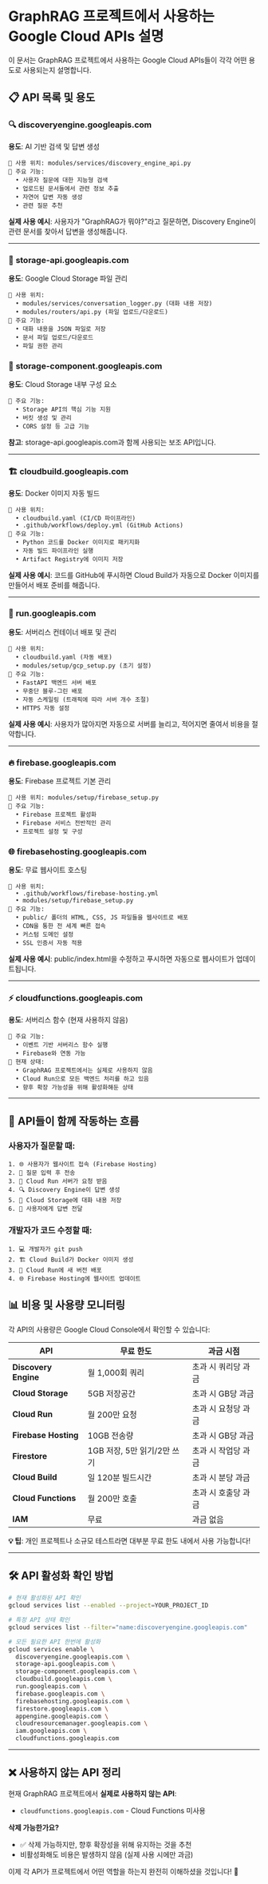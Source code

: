 # GraphRAG 프로젝트에서 사용하는 Google Cloud APIs 설명

이 문서는 GraphRAG 프로젝트에서 사용하는 Google Cloud APIs들이 각각 어떤 용도로 사용되는지 설명합니다.

## 📋 API 목록 및 용도

### 🔍 **discoveryengine.googleapis.com**
**용도**: AI 기반 검색 및 답변 생성
```
📍 사용 위치: modules/services/discovery_engine_api.py
📝 주요 기능:
  • 사용자 질문에 대한 지능형 검색
  • 업로드된 문서들에서 관련 정보 추출
  • 자연어 답변 자동 생성
  • 관련 질문 추천
```
**실제 사용 예시**: 사용자가 "GraphRAG가 뭐야?"라고 질문하면, Discovery Engine이 관련 문서를 찾아서 답변을 생성해줍니다.

---

### 💾 **storage-api.googleapis.com**
**용도**: Google Cloud Storage 파일 관리
```
📍 사용 위치: 
  • modules/services/conversation_logger.py (대화 내용 저장)
  • modules/routers/api.py (파일 업로드/다운로드)
📝 주요 기능:
  • 대화 내용을 JSON 파일로 저장
  • 문서 파일 업로드/다운로드
  • 파일 권한 관리
```

### 🔧 **storage-component.googleapis.com** 
**용도**: Cloud Storage 내부 구성 요소
```
📝 주요 기능:
  • Storage API의 핵심 기능 지원
  • 버킷 생성 및 관리
  • CORS 설정 등 고급 기능
```
**참고**: storage-api.googleapis.com과 함께 사용되는 보조 API입니다.

---

### 🏗️ **cloudbuild.googleapis.com**
**용도**: Docker 이미지 자동 빌드
```
📍 사용 위치: 
  • cloudbuild.yaml (CI/CD 파이프라인)
  • .github/workflows/deploy.yml (GitHub Actions)
📝 주요 기능:
  • Python 코드를 Docker 이미지로 패키지화
  • 자동 빌드 파이프라인 실행
  • Artifact Registry에 이미지 저장
```
**실제 사용 예시**: 코드를 GitHub에 푸시하면 Cloud Build가 자동으로 Docker 이미지를 만들어서 배포 준비를 해줍니다.

---

### 🚀 **run.googleapis.com**
**용도**: 서버리스 컨테이너 배포 및 관리
```
📍 사용 위치:
  • cloudbuild.yaml (자동 배포)
  • modules/setup/gcp_setup.py (초기 설정)
📝 주요 기능:
  • FastAPI 백엔드 서버 배포
  • 무중단 블루-그린 배포
  • 자동 스케일링 (트래픽에 따라 서버 개수 조절)
  • HTTPS 자동 설정
```
**실제 사용 예시**: 사용자가 많아지면 자동으로 서버를 늘리고, 적어지면 줄여서 비용을 절약합니다.

---

### 🔥 **firebase.googleapis.com**
**용도**: Firebase 프로젝트 기본 관리
```
📍 사용 위치: modules/setup/firebase_setup.py
📝 주요 기능:
  • Firebase 프로젝트 활성화
  • Firebase 서비스 전반적인 관리
  • 프로젝트 설정 및 구성
```

### 🌐 **firebasehosting.googleapis.com**
**용도**: 무료 웹사이트 호스팅
```
📍 사용 위치: 
  • .github/workflows/firebase-hosting.yml
  • modules/setup/firebase_setup.py
📝 주요 기능:
  • public/ 폴더의 HTML, CSS, JS 파일들을 웹사이트로 배포
  • CDN을 통한 전 세계 빠른 접속
  • 커스텀 도메인 설정
  • SSL 인증서 자동 적용
```
**실제 사용 예시**: public/index.html을 수정하고 푸시하면 자동으로 웹사이트가 업데이트됩니다.

---

### ⚡ **cloudfunctions.googleapis.com**
**용도**: 서버리스 함수 (현재 사용하지 않음)
```
📝 주요 기능:
  • 이벤트 기반 서버리스 함수 실행
  • Firebase와 연동 가능
📍 현재 상태: 
  • GraphRAG 프로젝트에서는 실제로 사용하지 않음
  • Cloud Run으로 모든 백엔드 처리를 하고 있음
  • 향후 확장 가능성을 위해 활성화해둔 상태
```

---

## 🔄 API들이 함께 작동하는 흐름

### 사용자가 질문할 때:
```
1. 🌐 사용자가 웹사이트 접속 (Firebase Hosting)
2. 📝 질문 입력 후 전송
3. 🚀 Cloud Run 서버가 요청 받음
4. 🔍 Discovery Engine이 답변 생성
5. 💾 Cloud Storage에 대화 내용 저장
6. 📱 사용자에게 답변 전달
```

### 개발자가 코드 수정할 때:
```
1. 💻 개발자가 git push
2. 🏗️ Cloud Build가 Docker 이미지 생성
3. 🚀 Cloud Run에 새 버전 배포
4. 🌐 Firebase Hosting에 웹사이트 업데이트
```

## 📊 비용 및 사용량 모니터링

각 API의 사용량은 Google Cloud Console에서 확인할 수 있습니다:

| API | 무료 한도 | 과금 시점 |
|-----|-----------|-----------|
| **Discovery Engine** | 월 1,000회 쿼리 | 초과 시 쿼리당 과금 |
| **Cloud Storage** | 5GB 저장공간 | 초과 시 GB당 과금 |
| **Cloud Run** | 월 200만 요청 | 초과 시 요청당 과금 |
| **Firebase Hosting** | 10GB 전송량 | 초과 시 GB당 과금 |
| **Firestore** | 1GB 저장, 5만 읽기/2만 쓰기 | 초과 시 작업당 과금 |
| **Cloud Build** | 일 120분 빌드시간 | 초과 시 분당 과금 |
| **Cloud Functions** | 월 200만 호출 | 초과 시 호출당 과금 |
| **IAM** | 무료 | 과금 없음 |

**💡 팁**: 개인 프로젝트나 소규모 테스트라면 대부분 무료 한도 내에서 사용 가능합니다!

---

## 🛠️ API 활성화 확인 방법

```bash
# 현재 활성화된 API 확인
gcloud services list --enabled --project=YOUR_PROJECT_ID

# 특정 API 상태 확인
gcloud services list --filter="name:discoveryengine.googleapis.com"

# 모든 필요한 API 한번에 활성화
gcloud services enable \
  discoveryengine.googleapis.com \
  storage-api.googleapis.com \
  storage-component.googleapis.com \
  cloudbuild.googleapis.com \
  run.googleapis.com \
  firebase.googleapis.com \
  firebasehosting.googleapis.com \
  firestore.googleapis.com \
  appengine.googleapis.com \
  cloudresourcemanager.googleapis.com \
  iam.googleapis.com \
  cloudfunctions.googleapis.com
```

---

## ❌ 사용하지 않는 API 정리

현재 GraphRAG 프로젝트에서 **실제로 사용하지 않는 API**:
- `cloudfunctions.googleapis.com` - Cloud Functions 미사용

**삭제 가능한가요?**
- ✅ 삭제 가능하지만, 향후 확장성을 위해 유지하는 것을 추천
- 비활성화해도 비용은 발생하지 않음 (실제 사용 시에만 과금)

이제 각 API가 프로젝트에서 어떤 역할을 하는지 완전히 이해하셨을 것입니다! 🎉